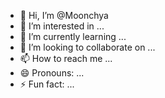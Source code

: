- 👋 Hi, I’m @Moonchya
- 👀 I’m interested in ...
- 🌱 I’m currently learning ...
- 💞️ I’m looking to collaborate on ...
- 📫 How to reach me ...
- 😄 Pronouns: ...
- ⚡ Fun fact: ...

<!---
Moonchya/Moonchya is a ✨ special ✨ repository because its `README.md` (this file) appears on your GitHub profile.
You can click the Preview link to take a look at your changes.
--->
